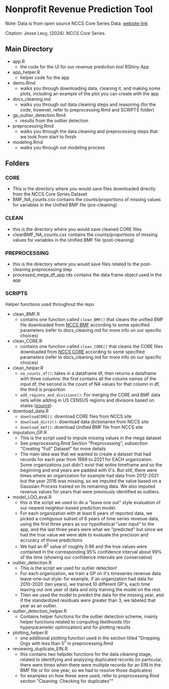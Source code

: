 # Nonprofit Revenue Prediction Tool

Note: Data is from open source NCCS Core Series Data: [website link](https://nccs.urban.org/nccs/datasets/core/) 

Citation: Jesse Lecy, (2024). NCCS Core Series.

## Main Directory
* app.R
  * the code for the UI for our revenue prediction tool RShiny App
* app_helper.R 
  * helper code for the app 
* demo.Rmd
  * walks you through downloading data, cleaning it, and making some plots, including an example of the plot you can create with the app
* docs_cleaning.md
  * walks you through out data cleaning steps and reasoning (for the code, however, refer to preprocessing.Rmd and SCRIPTS folder)
* gp_outlier_detection.Rmd 
  * results from the outlier detection
* preprocessing.Rmd
  * walks you through the data cleaning and preprocessing steps that we took from start to finish
* modeling.Rmd
  * walks you through out modeling process

## Folders

### CORE
* This is the directory where you would save files downloaded directly from the NCCS Core Series Dataset
* BMF_NA_counts.csv contains the counts/proportions of missing values for variables in the Unified BMF file (pre-cleaning)
      
### CLEAN 
* this is the directory where you would save cleaned CORE files
* cleanBMF_NA_counts.csv contains the counts/proportions of missing values for variables in the Unified BMF file (post-cleaning)
      
### PREPROCESSING
* this is the directory where you would save files related to the post-cleaning preprocessing step
* processed_mega_df_app.rds contains the data frame object used in the app
      
### SCRIPTS
Helper functions used throughout the repo

* clean_BMF.R
  * contains one function called `clean_BMF()` that cleans the unified BMF file downloaded from [NCCS BMF](https://nccs.urban.org/nccs/datasets/bmf/) according to some specified parameters (refer to docs_cleaning.md for more info on our specific choices)
* clean_CORE.R
  * contains one function called `clean_CORE()` that cleans the CORE files downloaded from [NCCS CORE](https://nccs.urban.org/nccs/catalogs/catalog-core.html) according to some specified parameters (refer to docs_cleaning.md for more info on our specific choices)
* clean_helper.R
  * `na_counts_df()`: takes in a dataframe df, then returns a dataframe with three columns: the first contains all the column names of the input df, the second is the count of NA values for that column in df, the third is proportion
  * `add_regions_and_divisions()`: For merging the CORE and BMF data sets while adding in US CENSUS regions and divisions based on states ([source](https://www2.census.gov/geo/pdfs/maps-data/maps/reference/us_regdiv.pdf))
* download_data.R
  * `downloadCORE()`: download CORE files from NCCS site
  * `download_dicts()`: download data dictionaries from NCCS site
  * `download_bmf()`: download Unified BMF file from NCCS site
* imputation_GP.R
  * This is the script used to impute missing values in the mega dataset
  * See preprocessing.Rmd Section "Preprocessing", subsection "Creating "Full" Dataset" for more details
  * The main idea was that we wanted to create a dataset that had records for each year from 1989 to 2021 for EACH organization. Some organizations just didn't exist that entire timeframe and so the beginning and end years are padded with 0's. But still, there were times where an organization for example had data from 2012-2021 but the year 2016 was missing, so we imputed the value based on a Gaussian Process trained on its remaining data. We also imputed revenue values for years that were previously identified as outliers. 
* model_LOO_eval.R
  * this is the script we used to do a "leave one out" style evaluation of our nearest neighbor-based prediction model.
  * For each organization with at least 6 years of reported data, we picked a contiguous subset of 6 years of time series revenue data, using the first three years as our hypothetical "user input" to the app, and the last three years were what we "predicted" but since we had the true value we were able to evaluate the precision and accuracy of those predictions
  * We had an $R^2$ value of roughly 0.96 and the true values were contained in the corresponding 95% confidence interval about 99% of the time (showing our confidence intervals are conservative)
* outlier_detection.R
  * This is the script we used for outlier detection!
  * For each organization, we train a GP on it's timeseries revenue data leave-one-out style: for example, if an organization had data for 2010-2020 (ten years), we trained 10 different GP's, each time leaving out one year of data and only training the model on the rest.
  * Then we used the model to predict the data for the missing year, and if the standardized residuals were greater than 3, we labeled that year as an outlier.
* outlier_detection_helper.R
  * Contains helper functions for the outlier detection scheme, mainly helper functions related to computing likelihoods (for hyperparameter optimization) and for plotting results
* plotting_helper.R
  * one additional plotting function used in the section titled "Dropping Orgs with less than 5" in preprocessing.Rmd
* reviewing_duplicate_EIN.R
  * this contains two helpder functions for the data cleaning stage, related to identifying and analyzing duplicated records (in particular, there were times when there were multiple records for an EIN in the BMF file or for one year, so we had to resolve those duplicates)
  * for examples on how these were used, refer to preprocessing.Rmd section "Cleaning: Checking for duplicates""

